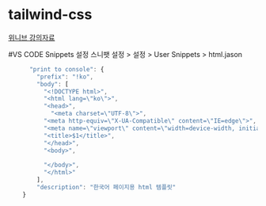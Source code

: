 # tailwind-css
[위니브 강의자료](https://www.notion.so/paullabworkspace/Tailwind-CSS-c3aebde0f224435ba615fc12e6abc843)

#VS CODE Snippets 설정
스니팻 설정 > 설정 > User Snippets > html.jason

```javascript
      "print to console": {
        "prefix": "!ko",
        "body": [
          "<!DOCTYPE html>",
          "<html lang=\"ko\">",
          "<head>",
            "<meta charset=\"UTF-8\">",
          "<meta http-equiv=\"X-UA-Compatible\" content=\"IE=edge\">",
          "<meta name=\"viewport\" content=\"width=device-width, initial-scale=1.0\">",
          "<title>$1</title>",
          "</head>",
          "<body>",
        
          "</body>",
          "</html>"
        ],
        "description": "한국어 페이지용 html 템플릿"
  	}
```
